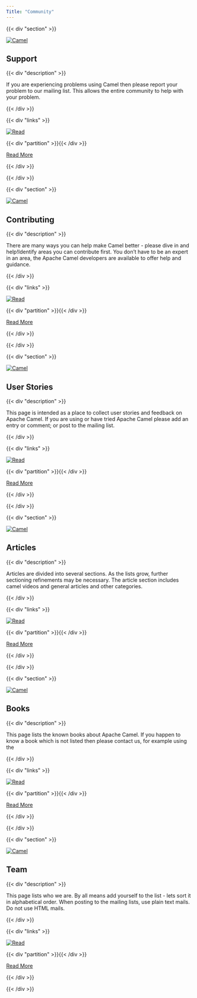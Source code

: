 ```yaml
---
Title: "Community"
---
```


{{< div "section" >}}

[![Camel](/_/img/support.svg)](/community/support/)

## Support

{{< div "description" >}}

If you are experiencing problems using Camel then please report your problem to our mailing list. This allows the entire community to help with your problem. 

{{< /div >}}

{{< div "links" >}}

[![Read](/_/img/read.svg)](/community/support/) 

{{< div "partition" >}}{{< /div >}}

[Read More](/community/support/) 

{{< /div >}}

{{< /div >}}

{{< div "section" >}}

[![Camel](/_/img/contributing.svg)](/manual/latest/contributing.html)

## Contributing

{{< div "description" >}}

There are many ways you can help make Camel better - please dive in and help!Identify areas you can contribute first. You don’t have to be an expert in an area, the Apache Camel developers are available to offer help and guidance.

{{< /div >}}

{{< div "links" >}}

[![Read](/_/img/read.svg)](/manual/latest/contributing.html)

{{< div "partition" >}}{{< /div >}}

[Read More](/manual/latest/contributing.html) 

{{< /div >}}

{{< /div >}}


{{< div "section" >}}

[![Camel](/_/img/user-stories.svg)](/community/user-stories/)

## User Stories

{{< div "description" >}}

This page is intended as a place to collect user stories and feedback on Apache Camel. If you are using or have tried Apache Camel please add an entry or comment; or post to the mailing list.

{{< /div >}}

{{< div "links" >}}

[![Read](/_/img/read.svg)](/community/user-stories/) 

{{< div "partition" >}}{{< /div >}}

[Read More](/community/user-stories/) 

{{< /div >}}

{{< /div >}}

{{< div "section" >}}

[![Camel](/_/img/articles.svg)](/community/articles/)

## Articles

{{< div "description" >}}

Articles are divided into several sections. As the lists grow, further sectioning refinements may be necessary. The article section includes camel videos and general articles and other categories. 

{{< /div >}}

{{< div "links" >}}

[![Read](/_/img/read.svg)](/community/articles/) 

{{< div "partition" >}}{{< /div >}}

[Read More](/community/articles/) 

{{< /div >}}

{{< /div >}}

{{< div "section" >}}

[![Camel](/_/img/books.svg)](/community/books/)

## Books

{{< div "description" >}}

This page lists the known books about Apache Camel. If you happen to know a book which is not listed then please contact us, for example using the 

{{< /div >}}

{{< div "links" >}}

[![Read](/_/img/read.svg)](/community/books/) 

{{< div "partition" >}}{{< /div >}}

[Read More](/community/books/) 

{{< /div >}}

{{< /div >}}

{{< div "section" >}}

[![Camel](/_/img/team.svg)](/community/team/)

## Team

{{< div "description" >}}

This page lists who we are. By all means add yourself to the list - lets sort it in alphabetical order. When posting to the mailing lists, use plain text mails. Do not use HTML mails. 

{{< /div >}}

{{< div "links" >}}

[![Read](/_/img/read.svg)](/community/team/)

{{< div "partition" >}}{{< /div >}}

[Read More](/community/team/) 

{{< /div >}}

{{< /div >}}
